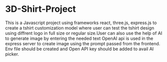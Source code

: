 # 3D-Shirt-Project

This is a Javascript project using frameworks react, three.js, express.js to create a tshirt customization model where user can test the tshirt design using diffrent logo in full size or regular size.User can also use the help of AI to generate image by entering the needed text OpenAI api is used in the express server to create image using the prompt passed from the frontend. Env file should be created and Open API key should be added to avail AI picker.

